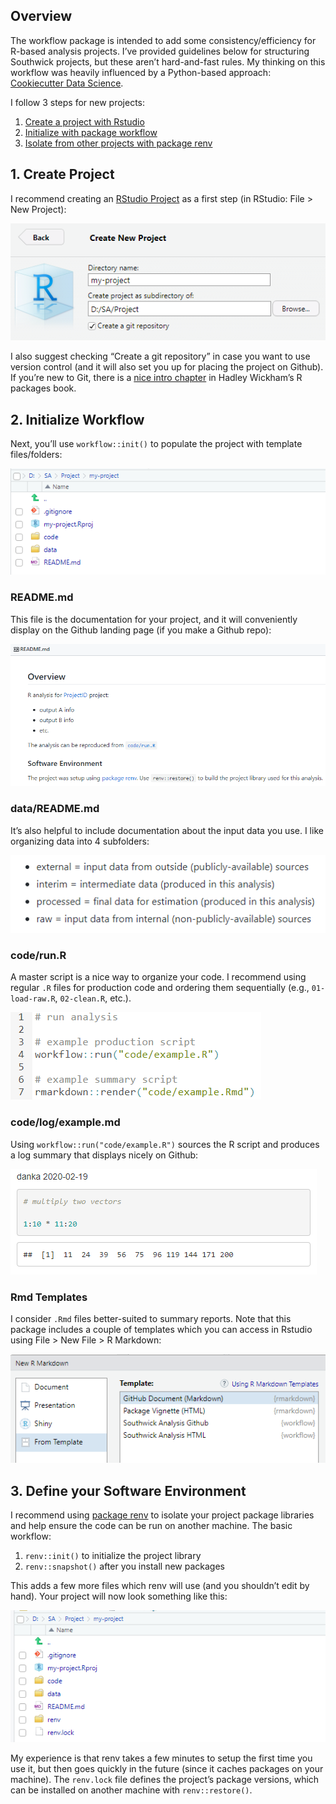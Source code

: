 
<!-- setup-project.md is generated from setup-project.Rmd. Please edit that file -->

## Overview

The workflow package is intended to add some consistency/efficiency for
R-based analysis projects. I’ve provided guidelines below for
structuring Southwick projects, but these aren’t hard-and-fast rules. My
thinking on this workflow was heavily influenced by a Python-based
approach: [Cookiecutter Data
Science](https://drivendata.github.io/cookiecutter-data-science/).

I follow 3 steps for new projects:

1.  [Create a project with Rstudio](#create-project)
2.  [Initialize with package workflow](#initialize-workflow)
3.  [Isolate from other projects with package
    renv](#define-your-software-environment)

## 1\. Create Project

I recommend creating an [RStudio
Project](https://r4ds.had.co.nz/workflow-projects.html) as a first step
(in RStudio: File \> New Project):

![](img/new-project.png)

I also suggest checking “Create a git repository” in case you want to
use version control (and it will also set you up for placing the project
on Github). If you’re new to Git, there is a [nice intro
chapter](http://r-pkgs.had.co.nz/git.html) in Hadley Wickham’s R
packages book.

## 2\. Initialize Workflow

Next, you’ll use `workflow::init()` to populate the project with
template files/folders:

![](img/init.png)

### README.md

This file is the documentation for your project, and it will
conveniently display on the Github landing page (if you make a Github
repo):

![](img/readme.png)

### data/README.md

It’s also helpful to include documentation about the input data you use.
I like organizing data into 4 subfolders:

![](img/cookie.png)

### code/run.R

A master script is a nice way to organize your code. I recommend using
regular `.R` files for production code and ordering them sequentially
(e.g., `01-load-raw.R`, `02-clean.R`, etc.).

![](img/run.png)

### code/log/example.md

Using `workflow::run("code/example.R")` sources the R script and
produces a log summary that displays nicely on Github:

![](img/example.png)

### Rmd Templates

I consider `.Rmd` files better-suited to summary reports. Note that this
package includes a couple of templates which you can access in Rstudio
using File \> New File \> R Markdown:

![](img/rmd-template.png)

## 3\. Define your Software Environment

I recommend using [package
renv](https://rstudio.github.io/renv/index.html) to isolate your project
package libraries and help ensure the code can be run on another
machine. The basic workflow:

1.  `renv::init()` to initialize the project library
2.  `renv::snapshot()` after you install new packages

This adds a few more files which renv will use (and you shouldn’t edit
by hand). Your project will now look something like this:

![](img/renv.png)

My experience is that renv takes a few minutes to setup the first time
you use it, but then goes quickly in the future (since it caches
packages on your machine). The `renv.lock` file defines the project’s
package versions, which can be installed on another machine with
`renv::restore()`.
